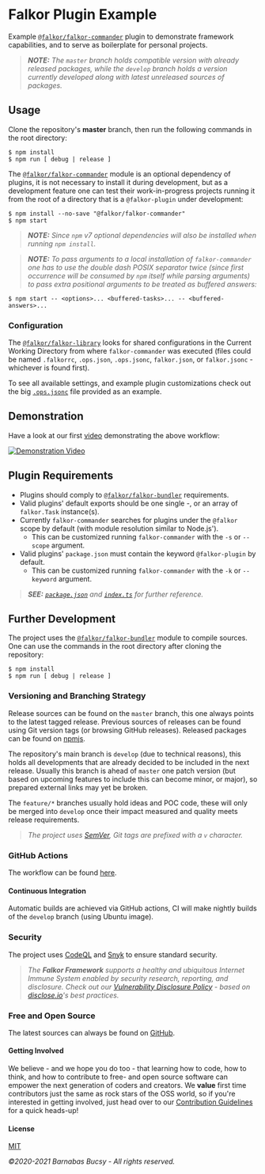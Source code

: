 # **Falkor Plugin Example**

Example [`@falkor/falkor-commander`](https://www.npmjs.com/package/@falkor/falkor-commander "Visit") plugin to demonstrate framework capabilities, and to serve as boilerplate for personal projects.

> _**NOTE:** The `master` branch holds compatible version with already released packages, while the `develop` branch holds a version currently developed along with latest unreleased sources of packages._

## **Usage**

Clone the repository's **master** branch, then run the following commands in the root directory:

```
$ npm install
$ npm run [ debug | release ]
```

The [`@falkor/falkor-commander`](https://www.npmjs.com/package/@falkor/falkor-commander "Visit") module is an optional dependency of plugins, it is not necessary to install it during development, but as a development feature one can test their work-in-progress projects running it from the root of a directory that is a `@falkor-plugin` under development:

```
$ npm install --no-save "@falkor/falkor-commander"
$ npm start
```

> _**NOTE:** Since `npm` v7 optional dependencies will also be installed when running `npm install`._

> _**NOTE:** To pass arguments to a local installation of `falkor-commander` one has to use the double dash POSIX separator twice (since first occurrence will be consumed by `npm` itself while parsing arguments) to pass extra positional arguments to be treated as buffered answers:_

```
$ npm start -- <options>... <buffered-tasks>... -- <buffered-answers>...
```

### **Configuration**

The [`@falkor/falkor-library`](https://www.npmjs.com/package/@falkor/falkor-library "Visit") looks for shared configurations in the Current Working Directory from where `falkor-commander` was executed (files could be named `.falkorrc`, `.ops.json`, `.ops.jsonc`, `falkor.json`, or `falkor.jsonc` - whichever is found first).

To see all available settings, and example plugin customizations check out the big [`.ops.jsonc`](https://github.com/theonethread/falkor-plugin-example/blob/develop/.ops.jsonc "Open") file provided as an example.

## **Demonstration**

Have a look at our first [video](https://www.youtube.com/watch?v=Spny53X3I7M "Visit") demonstrating the above workflow:

[![Demonstration Video](https://img.youtube.com/vi/Spny53X3I7M/mqdefault.jpg)](https://www.youtube.com/watch?v=Spny53X3I7M "Visit")

## **Plugin Requirements**

* Plugins should comply to [`@falkor/falkor-bundler`](https://www.npmjs.com/package/@falkor/falkor-bundler "Visit") requirements.
* Valid plugins' default exports should be one single -, or an array of `falkor.Task` instance(s).
* Currently `falkor-commander` searches for plugins under the `@falkor` scope by default (with module resolution similar to Node.js').
    * This can be customized running `falkor-commander` with the `-s` or `--scope` argument.
* Valid plugins' `package.json` must contain the keyword `@falkor-plugin` by default.
    * This can be customized running `falkor-commander`  with the `-k` or `--keyword` argument.

> _**SEE:** [`package.json`](https://github.com/theonethread/falkor-plugin-example/blob/develop/package.json "Open") and [`index.ts`](https://github.com/theonethread/falkor-plugin-example/blob/develop/src/index.ts "Open") for further reference._

## **Further Development**

The project uses the [`@falkor/falkor-bundler`](https://www.npmjs.com/package/@falkor/falkor-bundler "Visit") module to compile sources. One can use the commands in the root directory after cloning the repository:

```
$ npm install
$ npm run [ debug | release ]
```

### **Versioning and Branching Strategy**

Release sources can be found on the `master` branch, this one always points to the latest tagged release. Previous sources of releases can be found using Git version tags (or browsing GitHub releases). Released packages can be found on [npmjs](https://www.npmjs.com/package/@falkor/falkor-plugin-example "Visit").

The repository's main branch is `develop` (due to technical reasons), this holds all developments that are already decided to be included in the next release. Usually this branch is ahead of `master` one patch version (but based on upcoming features to include this can become minor, or major), so prepared external links may yet be broken.

The `feature/*` branches usually hold ideas and POC code, these will only be merged into `develop` once their impact measured and quality meets release requirements.

> _The project uses [SemVer](https://semver.org "Visit"), Git tags are prefixed with a `v` character._

### **GitHub Actions**

The workflow can be found [here](https://github.com/theonethread/falkor-plugin-example/blob/develop/.github/workflows "Open").

#### **Continuous Integration**

Automatic builds are achieved via GitHub actions, CI will make nightly builds of the `develop` branch (using Ubuntu image).

### **Security**

The project uses [CodeQL](https://codeql.github.com "Visit") and [Snyk](https://snyk.io "Visit") to ensure standard security.

> _The **Falkor Framework** supports a healthy and ubiquitous Internet Immune System enabled by security research, reporting, and disclosure. Check out our [Vulnerability Disclosure Policy](https://github.com/theonethread/falkor-plugin-example/security/policy "Open") - based on [disclose.io](https://disclose.io "Visit")'s best practices._

### **Free and Open Source**

The latest sources can always be found on [GitHub](https://github.com/theonethread/falkor-plugin-example "Visit").

#### **Getting Involved**

We believe - and we hope you do too - that learning how to code, how to think, and how to contribute to free- and open source software can empower the next generation of coders and creators. We **value** first time contributors just the same as rock stars of the OSS world, so if you're interested in getting involved, just head over to our [Contribution Guidelines](https://github.com/theonethread/.github/blob/master/.github/contributing.md "Open") for a quick heads-up!

#### **License**

[MIT](https://github.com/theonethread/falkor-plugin-example/blob/master/license.txt "Open")

_©2020-2021 Barnabas Bucsy - All rights reserved._
